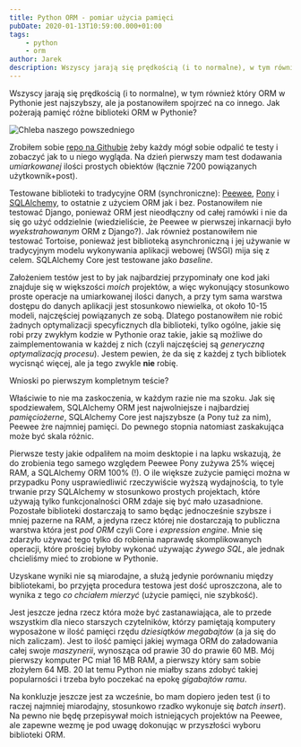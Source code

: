 ```yaml
---
title: Python ORM - pomiar użycia pamięci
pubDate: 2020-01-13T10:59:00.000+01:00
tags:
    - python
    - orm
author: Jarek
description: Wszyscy jarają się prędkością (i to normalne), w tym również który ORM w Pythonie jest najszybszy, ale ja postanowiłem spojrzeć na co innego. Jak pożerają pamięć różne biblioteki ORM w Pythonie?
---
```


Wszyscy jarają się prędkością (i to normalne), w tym również który ORM w Pythonie jest najszybszy, ale ja postanowiłem spojrzeć na co innego. Jak pożerają pamięć różne biblioteki ORM w Pythonie?

![Chleba naszego powszedniego](https://i.imgur.com/vLanTTNh.jpg)

Zrobiłem sobie [repo na Githubie](https://github.com/zgoda/ormbench) żeby każdy mógł sobie odpalić te testy i zobaczyć jak to u niego wygląda. Na dzień pierwszy mam test dodawania _umiarkowanej_ ilości prostych obiektów (łącznie 7200 powiązanych użytkownik+post).

Testowane biblioteki to tradycyjne ORM (synchroniczne): [Peewee](https://pypi.org/project/peewee/), [Pony](https://pypi.org/project/pony/) i [SQLAlchemy](https://pypi.org/project/SQLAlchemy/), to ostatnie z użyciem ORM jak i bez. Postanowiłem nie testować Django, ponieważ ORM jest nieodłączny od całej ramówki i nie da się go użyć oddzielnie (wiedzieliście, że Peewee w pierwszej inkarnacji było _wyekstrahowanym_ ORM z Django?). Jak również postanowiłem nie testować Tortoise, ponieważ jest biblioteką asynchroniczną i jej używanie w tradycyjnym modelu wykonywania aplikacji webowej (WSGI) mija się z celem. SQLAlchemy Core jest testowane jako _baseline_.

Założeniem testów jest to by jak najbardziej przypominały one kod jaki znajduje się w większości _moich_ projektów, a więc wykonujący stosunkowo proste operacje na umiarkowanej ilości danych, a przy tym sama warstwa dostępu do danych aplikacji jest stosunkowo niewielka, ot około 10-15 modeli, najczęściej powiązanych ze sobą. Dlatego postanowiłem nie robić żadnych optymalizacji specyficznych dla biblioteki, tylko ogólne, jakie się robi przy zwykłym kodzie w Pythonie oraz takie, jakie są możliwe do zaimplementowania w każdej z nich (czyli najczęściej są _generyczną optymalizacją procesu_). Jestem pewien, że da się z każdej z tych bibliotek wycisnąć więcej, ale ja tego zwykle **nie** robię.

Wnioski po pierwszym kompletnym teście?

Właściwie to nie ma zaskoczenia, w każdym razie nie ma szoku. Jak się spodziewałem, SQLAlchemy ORM jest najwolniejsze i najbardziej _pamięciożerne_, SQLAlchemy Core jest najszybsze (a Pony tuż za nim), Peewee żre najmniej pamięci. Do pewnego stopnia natomiast zaskakująca może być skala różnic.

Pierwsze testy jakie odpaliłem na moim desktopie i na lapku wskazują, że do zrobienia tego samego względem Peewee Pony zużywa 25% więcej RAM, a SQLAlchemy ORM 100% (!). O ile większe zużycie pamięci można w przypadku Pony usprawiedliwić rzeczywiście wyższą wydajnością, to tyle trwanie przy SQLAlchemy w stosunkowo prostych projektach, które używają tylko funkcjonalności ORM zdaje się być mało uzasadnione. Pozostałe biblioteki dostarczają to samo będąc jednocześnie szybsze i mniej pazerne na RAM, a jedyna rzecz której nie dostarczają to publiczna warstwa która jest _pod ORM_ czyli Core i _expression engine_. Mnie się zdarzyło używać tego tylko do robienia naprawdę skomplikowanych operacji, które prościej byłoby wykonać używając _żywego SQL_, ale jednak chcieliśmy mieć to zrobione w Pythonie.

Uzyskane wyniki nie są miarodajne, a służą jedynie porównaniu między bibliotekami, bo przyjęta procedura testowa jest dość uproszczona, ale to wynika z tego _co chciałem mierzyć_ (użycie pamięci, nie szybkość).

Jest jeszcze jedna rzecz która może być zastanawiająca, ale to przede wszystkim dla nieco starszych czytelników, którzy pamiętają komputery wyposażone w ilość pamięci rzędu _dziesiątków megabajtów_ (a ja się do nich zaliczam). Jest to ilość pamięci jakiej wymaga ORM do załadowania całej swoje _maszynerii_, wynosząca od prawie 30 do prawie 60 MB. Mój pierwszy komputer PC miał 16 MB RAM, a pierwszy który sam sobie złożyłem 64 MB. 20 lat temu Python nie miałby szans zdobyć takiej popularności i trzeba było poczekać na epokę _gigabajtów ramu_.

Na konkluzje jeszcze jest za wcześnie, bo mam dopiero jeden test (i to raczej najmniej miarodajny, stosunkowo rzadko wykonuje się _batch insert_). Na pewno nie będę przepisywał moich istniejących projektów na Peewee, ale zapewne wezmę je pod uwagę dokonując w przyszłości wyboru biblioteki ORM.
